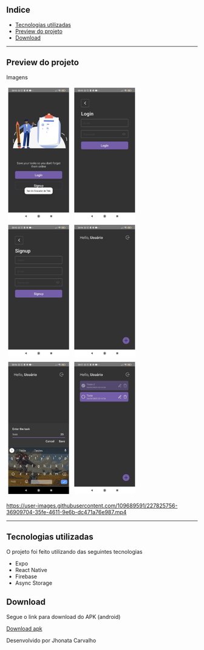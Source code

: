 ## Indice

- [Tecnologias utilizadas](#-tecnologias-utilizadas)
- [Preview do projeto](#-preview-do-projeto)
- [Download](#-Download)

---

## Preview do projeto

Imagens

<div style="flex-direction: row">
  <img style="margin: 5px" alt="home" src="https://github.com/SaveTheForest/TodoList/blob/main/src/githubAssets/Screenshot_2023-03-26-23-15-49-561_com.todo.jpg?raw=true" 
  width="160">
    <img style="margin: 5px" alt="home" src="https://github.com/SaveTheForest/TodoList/blob/main/src/githubAssets/Screenshot_2023-03-26-23-15-52-085_com.todo.jpg?raw=true" 
  width="160">
   <img style="margin: 5px" alt="home" src="https://github.com/SaveTheForest/TodoList/blob/main/src/githubAssets/Screenshot_2023-03-26-23-15-55-305_com.todo.jpg?raw=true" 
  width="160">
   <img style="margin: 5px" alt="home" src="https://github.com/SaveTheForest/TodoList/blob/main/src/githubAssets/Screenshot_2023-03-26-23-16-44-425_com.todo.jpg?raw=true" 
  width="160">
   <img style="margin: 5px" alt="home" src="https://github.com/SaveTheForest/TodoList/blob/main/src/githubAssets/Screenshot_2023-03-26-23-16-51-906_com.todo.jpg?raw=true" 
  width="160">
   <img style="margin: 5px" alt="home" src="https://github.com/SaveTheForest/TodoList/blob/main/src/githubAssets/Screenshot_2023-03-26-23-17-02-270_com.todo.jpg?raw=true" 
  width="160">


  https://user-images.githubusercontent.com/109689591/227825756-36909704-35fe-4611-9e6b-dc471a76e987.mp4




</div>

---

## Tecnologias utilizadas

O projeto foi feito utilizando das seguintes tecnologias

- Expo
- React Native
- Firebase
- Async Storage

## Download

Segue o link para download do APK (android)

[Download apk](https://github.com/SaveTheForest/TodoList/raw/main/src/githubAssets/application-f8f9c2d5-94eb-4180-89fd-d8f52d2627a8.apk)

Desenvolvido por Jhonata Carvalho
